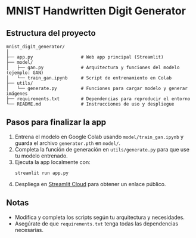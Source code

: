 # MNIST Handwritten Digit Generator

## Estructura del proyecto

```
mnist_digit_generator/
│
├── app.py                  # Web app principal (Streamlit)
├── model/
│   ├── gan.py              # Arquitectura y funciones del modelo (ejemplo: GAN)
│   └── train_gan.ipynb     # Script de entrenamiento en Colab
├── utils/
│   └── generate.py         # Funciones para cargar modelo y generar imágenes
├── requirements.txt        # Dependencias para reproducir el entorno
└── README.md               # Instrucciones de uso y despliegue
```

## Pasos para finalizar la app

1. Entrena el modelo en Google Colab usando `model/train_gan.ipynb` y guarda el archivo `generator.pth` en `model/`.
2. Completa la función de generación en `utils/generate.py` para que use tu modelo entrenado.
3. Ejecuta la app localmente con:
   ```
   streamlit run app.py
   ```
4. Despliega en [Streamlit Cloud](https://share.streamlit.io/) para obtener un enlace público.

## Notas
- Modifica y completa los scripts según tu arquitectura y necesidades.
- Asegúrate de que `requirements.txt` tenga todas las dependencias necesarias.
